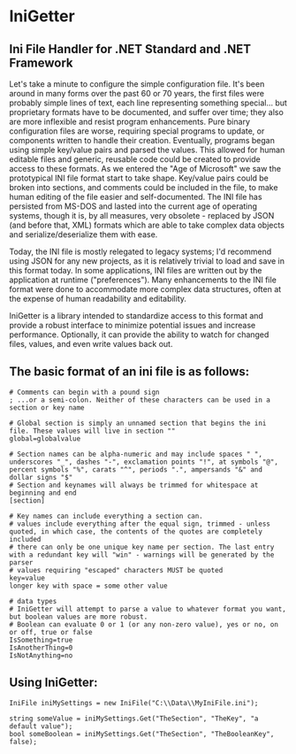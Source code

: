 # IniGetter

## Ini File Handler for .NET Standard and .NET Framework

 
Let's take a minute to configure the simple configuration file. It's been around in many forms over the past 60 or 70 years, the first files were probably simple lines of text, each line representing something special... but proprietary formats have to be documented, and suffer over time; they also are more inflexible and resist program enhancements. Pure binary configuration files are worse, requiring special programs to update, or components written to handle their creation. Eventually, programs began using simple key/value pairs and parsed the values. This allowed for human editable files and generic, reusable code could be created to provide access to these formats. As we entered the "Age of Microsoft" we saw the prototypical INI file format start to take shape. Key/value pairs could be broken into sections, and comments could be included in the file, to make human editing of the file easier and self-documented. The INI file has persisted from MS-DOS and lasted into the current age of operating systems, though it is, by all measures, very obsolete - replaced by JSON (and before that, XML) formats which are able to take complex data objects and serialize/deserialize them with ease.

Today, the INI file is mostly relegated to legacy systems; I'd recommend using JSON for any new projects, as it is relatively trivial to load and save in this format today. In some applications, INI files are written out by the application at runtime ("preferences"). Many enhancements to the INI file format were done to accommodate more complex data structures, often at the expense of human readability and editability.

IniGetter is a library intended to standardize access to this format and provide a robust interface to minimize potential issues and increase performance. Optionally, it can provide the ability to watch for changed files, values, and even write values back out.
## The basic format of an ini file is as follows:

    # Comments can begin with a pound sign
    ; ...or a semi-colon. Neither of these characters can be used in a section or key name
    
    # Global section is simply an unnamed section that begins the ini file. These values will live in section ""
    global=globalvalue
    
    # Section names can be alpha-numeric and may include spaces " ", underscores "_", dashes "-", exclamation points "!", at symbols "@", percent symbols "%", carats "^", periods ".", ampersands "&" and dollar signs "$"
    # Section and keynames will always be trimmed for whitespace at beginning and end
    [section]
    
    # Key names can include everything a section can.
    # values include everything after the equal sign, trimmed - unless quoted, in which case, the contents of the quotes are completely included
    # there can only be one unique key name per section. The last entry with a redundant key will "win" - warnings will be generated by the parser
    # values requiring "escaped" characters MUST be quoted
    key=value
    longer key with space = some other value
    
    # data types
    # IniGetter will attempt to parse a value to whatever format you want, but boolean values are more robust.
    # Boolean can evaluate 0 or 1 (or any non-zero value), yes or no, on or off, true or false
    IsSomething=true
    IsAnotherThing=0
    IsNotAnything=no    

## Using IniGetter:

    IniFile iniMySettings = new IniFile("C:\\Data\\MyIniFile.ini");
    
    string someValue = iniMySettings.Get("TheSection", "TheKey", "a default value");
    bool someBoolean = iniMySettings.Get("TheSection", "TheBooleanKey", false);
    


